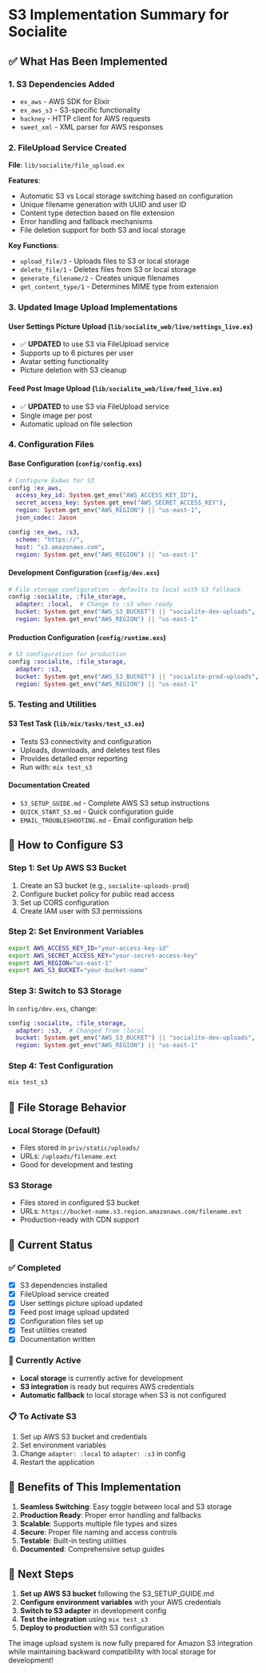 # S3 Implementation Summary for Socialite

## ✅ What Has Been Implemented

### 1. **S3 Dependencies Added**
- `ex_aws` - AWS SDK for Elixir
- `ex_aws_s3` - S3-specific functionality  
- `hackney` - HTTP client for AWS requests
- `sweet_xml` - XML parser for AWS responses

### 2. **FileUpload Service Created**
**File**: `lib/socialite/file_upload.ex`

**Features**:
- Automatic S3 vs Local storage switching based on configuration
- Unique filename generation with UUID and user ID
- Content type detection based on file extension
- Error handling and fallback mechanisms
- File deletion support for both S3 and local storage

**Key Functions**:
- `upload_file/3` - Uploads files to S3 or local storage
- `delete_file/1` - Deletes files from S3 or local storage
- `generate_filename/2` - Creates unique filenames
- `get_content_type/1` - Determines MIME type from extension

### 3. **Updated Image Upload Implementations**

#### **User Settings Picture Upload** (`lib/socialite_web/live/settings_live.ex`)
- ✅ **UPDATED** to use S3 via FileUpload service
- Supports up to 6 pictures per user
- Avatar setting functionality
- Picture deletion with S3 cleanup

#### **Feed Post Image Upload** (`lib/socialite_web/live/feed_live.ex`)
- ✅ **UPDATED** to use S3 via FileUpload service
- Single image per post
- Automatic upload on file selection

### 4. **Configuration Files**

#### **Base Configuration** (`config/config.exs`)
```elixir
# Configure ExAws for S3
config :ex_aws,
  access_key_id: System.get_env("AWS_ACCESS_KEY_ID"),
  secret_access_key: System.get_env("AWS_SECRET_ACCESS_KEY"),
  region: System.get_env("AWS_REGION") || "us-east-1",
  json_codec: Jason

config :ex_aws, :s3,
  scheme: "https://",
  host: "s3.amazonaws.com",
  region: System.get_env("AWS_REGION") || "us-east-1"
```

#### **Development Configuration** (`config/dev.exs`)
```elixir
# File storage configuration - defaults to local with S3 fallback
config :socialite, :file_storage,
  adapter: :local,  # Change to :s3 when ready
  bucket: System.get_env("AWS_S3_BUCKET") || "socialite-dev-uploads",
  region: System.get_env("AWS_REGION") || "us-east-1"
```

#### **Production Configuration** (`config/runtime.exs`)
```elixir
# S3 configuration for production
config :socialite, :file_storage,
  adapter: :s3,
  bucket: System.get_env("AWS_S3_BUCKET") || "socialite-prod-uploads",
  region: System.get_env("AWS_REGION") || "us-east-1"
```

### 5. **Testing and Utilities**

#### **S3 Test Task** (`lib/mix/tasks/test_s3.ex`)
- Tests S3 connectivity and configuration
- Uploads, downloads, and deletes test files
- Provides detailed error reporting
- Run with: `mix test_s3`

#### **Documentation Created**
- `S3_SETUP_GUIDE.md` - Complete AWS S3 setup instructions
- `QUICK_START_S3.md` - Quick configuration guide
- `EMAIL_TROUBLESHOOTING.md` - Email configuration help

## 🔧 How to Configure S3

### **Step 1: Set Up AWS S3 Bucket**
1. Create an S3 bucket (e.g., `socialite-uploads-prod`)
2. Configure bucket policy for public read access
3. Set up CORS configuration
4. Create IAM user with S3 permissions

### **Step 2: Set Environment Variables**
```bash
export AWS_ACCESS_KEY_ID="your-access-key-id"
export AWS_SECRET_ACCESS_KEY="your-secret-access-key"
export AWS_REGION="us-east-1"
export AWS_S3_BUCKET="your-bucket-name"
```

### **Step 3: Switch to S3 Storage**
In `config/dev.exs`, change:
```elixir
config :socialite, :file_storage,
  adapter: :s3,  # Changed from :local
  bucket: System.get_env("AWS_S3_BUCKET") || "socialite-dev-uploads",
  region: System.get_env("AWS_REGION") || "us-east-1"
```

### **Step 4: Test Configuration**
```bash
mix test_s3
```

## 📁 File Storage Behavior

### **Local Storage (Default)**
- Files stored in `priv/static/uploads/`
- URLs: `/uploads/filename.ext`
- Good for development and testing

### **S3 Storage**
- Files stored in configured S3 bucket
- URLs: `https://bucket-name.s3.region.amazonaws.com/filename.ext`
- Production-ready with CDN support

## 🔄 Current Status

### **✅ Completed**
- [x] S3 dependencies installed
- [x] FileUpload service created
- [x] User settings picture upload updated
- [x] Feed post image upload updated
- [x] Configuration files set up
- [x] Test utilities created
- [x] Documentation written

### **🔄 Currently Active**
- **Local storage** is currently active for development
- **S3 integration** is ready but requires AWS credentials
- **Automatic fallback** to local storage when S3 is not configured

### **📋 To Activate S3**
1. Set up AWS S3 bucket and credentials
2. Set environment variables
3. Change `adapter: :local` to `adapter: :s3` in config
4. Restart the application

## 🚀 Benefits of This Implementation

1. **Seamless Switching**: Easy toggle between local and S3 storage
2. **Production Ready**: Proper error handling and fallbacks
3. **Scalable**: Supports multiple file types and sizes
4. **Secure**: Proper file naming and access controls
5. **Testable**: Built-in testing utilities
6. **Documented**: Comprehensive setup guides

## 📝 Next Steps

1. **Set up AWS S3 bucket** following the S3_SETUP_GUIDE.md
2. **Configure environment variables** with your AWS credentials
3. **Switch to S3 adapter** in development config
4. **Test the integration** using `mix test_s3`
5. **Deploy to production** with S3 configuration

The image upload system is now fully prepared for Amazon S3 integration while maintaining backward compatibility with local storage for development! 